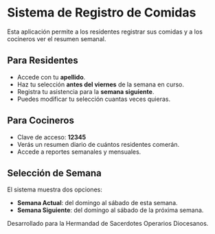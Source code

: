 # Sistema de Registro de Comidas

Esta aplicación permite a los residentes registrar sus comidas y a los cocineros ver el resumen semanal.

## Para Residentes

- Accede con tu **apellido**.
- Haz tu selección **antes del viernes** de la semana en curso.
- Registra tu asistencia para la **semana siguiente**.
- Puedes modificar tu selección cuantas veces quieras.

## Para Cocineros

- Clave de acceso: **12345**
- Verás un resumen diario de cuántos residentes comerán.
- Accede a reportes semanales y mensuales.

## Selección de Semana

El sistema muestra dos opciones:
- **Semana Actual**: del domingo al sábado de esta semana.
- **Semana Siguiente**: del domingo al sábado de la próxima semana.

Desarrollado para la Hermandad de Sacerdotes Operarios Diocesanos.